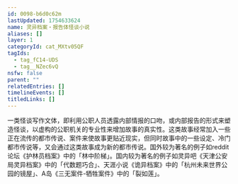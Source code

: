 ```yaml
---
id: 0098-b6d0c62m
lastUpdated: 1754633624
name: 灵异档案・报告体怪谈小说
aliases: []
layer: 1
categoryId: cat_MXtv05QF
tagIds:
  - tag_fC14-UDS
  - tag__NZec6vQ
nsfw: false
parent: ""
relatedEntries: []
timelineEvents: []
titledLinks: []
---
```


一类怪谈写作文体，即利用公职人员透露内部情报的口吻，或内部报告的形式来塑造怪谈，以虚构的公职机关的专业性来增加故事的真实性。这类故事经常加入一些正在流传的都市传说、案件来使故事更贴近现实，但同时故事中的一些设定、冷门都市传说等，又会通过这类故事成为新的都市传说。国外较为著名的例子如reddit论坛《护林员档案》中的「林中阶梯」。国内较为著名的例子如灵异吧《天津公安局灵异档案》中的「代数题巧合」、天涯小说《诡异档案》中的「杭州未来世界公园的镜屋」、A岛《三无案件-牺牲案件》中的「裂如莲」。